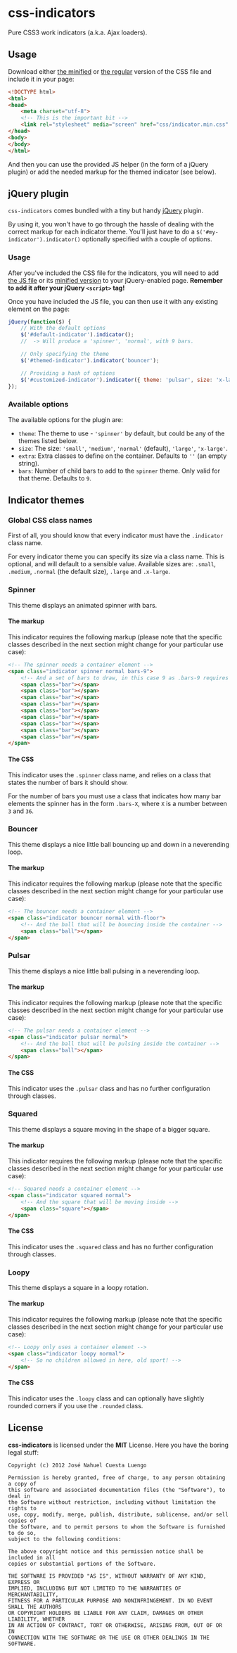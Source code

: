 # css-indicators

Pure CSS3 work indicators (a.k.a. Ajax loaders).

## Usage

Download either [the minified](https://raw.github.com/ncuesta/css-indicators/master/build/indicator.min.css) or [the regular](https://raw.github.com/ncuesta/css-indicators/master/build/indicator.css) version of the CSS file and include it in your page:

```html
<!DOCTYPE html>
<html>
<head>
    <meta charset="utf-8">
    <!-- This is the important bit -->
    <link rel="stylesheet" media="screen" href="css/indicator.min.css" />
</head>
<body>
</body>
</html>
```

And then you can use the provided JS helper (in the form of a jQuery plugin) or add the
needed markup for the themed indicator (see below).

## jQuery plugin

`css-indicators` comes bundled with a tiny but handy [jQuery](http://jquery.com) plugin.

By using it, you won't have to go through the hassle of dealing with the correct markup
for each indicator theme. You'll just have to do a `$('#my-indicator').indicator()`
optionally specified with a couple of options.

### Usage

After you've included the CSS file for the indicators, you will need to add
[the JS file](https://raw.github.com/ncuesta/css-indicators/master/js/css-indicator-generator.js)
or its [minified version](https://raw.github.com/ncuesta/css-indicators/master/js/css-indicator-generator.min.js)
to your jQuery-enabled page. **Remember to add it after your jQuery `<script>` tag!**

Once you have included the JS file, you can then use it with any existing element on the page:

```js
jQuery(function($) {
    // With the default options
    $('#default-indicator').indicator();
    //  -> Will produce a 'spinner', 'normal', with 9 bars.

    // Only specifying the theme
    $('#themed-indicator').indicator('bouncer');

    // Providing a hash of options
    $('#customized-indicator').indicator({ theme: 'pulsar', size: 'x-large' });
});
```

### Available options

The available options for the plugin are:

* `theme`: The theme to use - `'spinner'` by default, but could be any of the themes listed below.
* `size`: The size: `'small'`, `'medium'`, `'normal'` (default), `'large'`, `'x-large'`.
* `extra`: Extra classes to define on the container. Defaults to `''` (an empty string).
* `bars`:  Number of child bars to add to the `spinner` theme. Only valid for that theme. Defaults to `9`.

## Indicator themes

### Global CSS class names

First of all, you should know that every indicator must have the `.indicator` class
name.

For every indicator theme you can specify its size via a class name. This is optional,
and will default to a sensible value. Available sizes are: `.small`, `.medium`,
`.normal` (the default size), `.large` and `.x-large`.

### Spinner

This theme displays an animated spinner with bars.

#### The markup

This indicator requires the following markup (please note that the specific classes
described in the next section might change for your particular use case):

```html
<!-- The spinner needs a container element -->
<span class="indicator spinner normal bars-9">
    <!-- And a set of bars to draw, in this case 9 as .bars-9 requires -->
    <span class="bar"></span>
    <span class="bar"></span>
    <span class="bar"></span>
    <span class="bar"></span>
    <span class="bar"></span>
    <span class="bar"></span>
    <span class="bar"></span>
    <span class="bar"></span>
    <span class="bar"></span>
</span>
```

#### The CSS

This indicator uses the `.spinner` class name, and relies on a class that states
the number of bars it should show.

For the number of bars you must use a class that indicates how many bar elements
the spinner has in the form `.bars-X`, where `X` is a number between `3` and `36`.

### Bouncer

This theme displays a nice little ball bouncing up and down in a neverending loop.

#### The markup

This indicator requires the following markup (please note that the specific classes
described in the next section might change for your particular use case):

```html
<!-- The bouncer needs a container element -->
<span class="indicator bouncer normal with-floor">
    <!-- And the ball that will be bouncing inside the container -->
    <span class="ball"></span>
</span>
```

### Pulsar

This theme displays a nice little ball pulsing in a neverending loop.

#### The markup

This indicator requires the following markup (please note that the specific classes
described in the next section might change for your particular use case):

```html
<!-- The pulsar needs a container element -->
<span class="indicator pulsar normal">
    <!-- And the ball that will be pulsing inside the container -->
    <span class="ball"></span>
</span>
```

#### The CSS

This indicator uses the `.pulsar` class and has no further configuration through classes.

### Squared

This theme displays a square moving in the shape of a bigger square.

#### The markup

This indicator requires the following markup (please note that the specific classes
described in the next section might change for your particular use case):

```html
<!-- Squared needs a container element -->
<span class="indicator squared normal">
    <!-- And the square that will be moving inside -->
    <span class="square"></span>
</span>
```

#### The CSS

This indicator uses the `.squared` class and has no further configuration through classes.

### Loopy

This theme displays a square in a loopy rotation.

#### The markup

This indicator requires the following markup (please note that the specific classes
described in the next section might change for your particular use case):

```html
<!-- Loopy only uses a container element -->
<span class="indicator loopy normal">
    <!-- So no children allowed in here, old sport! -->
</span>
```

#### The CSS

This indicator uses the `.loopy` class and can optionally have slightly rounded corners
if you use the `.rounded` class.

## License

**css-indicators** is licensed under the **MIT** License. Here you have the boring
legal stuff:

```
Copyright (c) 2012 José Nahuel Cuesta Luengo

Permission is hereby granted, free of charge, to any person obtaining a copy of
this software and associated documentation files (the "Software"), to deal in
the Software without restriction, including without limitation the rights to
use, copy, modify, merge, publish, distribute, sublicense, and/or sell copies of
the Software, and to permit persons to whom the Software is furnished to do so,
subject to the following conditions:

The above copyright notice and this permission notice shall be included in all
copies or substantial portions of the Software.

THE SOFTWARE IS PROVIDED "AS IS", WITHOUT WARRANTY OF ANY KIND, EXPRESS OR
IMPLIED, INCLUDING BUT NOT LIMITED TO THE WARRANTIES OF MERCHANTABILITY,
FITNESS FOR A PARTICULAR PURPOSE AND NONINFRINGEMENT. IN NO EVENT SHALL THE AUTHORS
OR COPYRIGHT HOLDERS BE LIABLE FOR ANY CLAIM, DAMAGES OR OTHER LIABILITY, WHETHER
IN AN ACTION OF CONTRACT, TORT OR OTHERWISE, ARISING FROM, OUT OF OR IN
CONNECTION WITH THE SOFTWARE OR THE USE OR OTHER DEALINGS IN THE SOFTWARE.
```